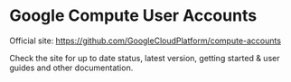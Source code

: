 Google Compute User Accounts
==================================

Official site: https://github.com/GoogleCloudPlatform/compute-accounts

Check the site for up to date status, latest version, getting started & user
guides and other documentation.
